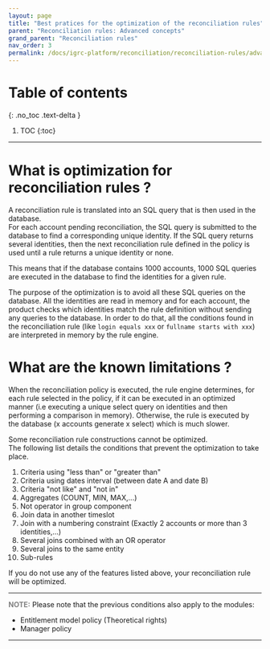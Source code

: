 ```yaml
---
layout: page
title: "Best pratices for the optimization of the reconciliation rules"
parent: "Reconciliation rules: Advanced concepts"
grand_parent: "Reconciliation rules"
nav_order: 3
permalink: /docs/igrc-platform/reconciliation/reconciliation-rules/advanced-concepts/best-practice/
---
```


# Table of contents
{: .no_toc .text-delta }

1. TOC
{:toc}
---

# What is optimization for reconciliation rules ?

A reconciliation rule is translated into an SQL query that is then used in the database.    
For each account pending reconciliation, the SQL query is submitted to the database to find a corresponding unique identity. If the SQL query returns several identities, then the next reconciliation rule defined in the policy is used until a rule returns a unique identity or none.     

This means that if the database contains 1000 accounts, 1000 SQL queries are executed in the database to find the identities for a given rule.     

The purpose of the optimization is to avoid all these SQL queries on the database. All the identities are read in memory and for each account, the product checks which identities match the rule definition without sending any queries to the database. In order to do that, all the conditions found in the reconciliation rule (like `login equals xxx` or `fullname starts with xxx`) are interpreted in memory by the rule engine.     

# What are the known limitations ?

When the reconciliation policy is executed, the rule engine determines, for each rule selected in the policy, if it can be executed in an optimized manner (i.e executing a unique select query on identities and then performing a comparison in memory). Otherwise, the rule is executed by the database (x accounts generate x select) which is much slower.     

Some reconciliation rule constructions cannot be optimized.     
The following list details the conditions that prevent the optimization to take place.     

1. Criteria using "less than" or "greater than"
2. Criteria using dates interval (between date A and date B)
3. Criteria "not like" and "not in"
4. Aggregates (COUNT, MIN, MAX,...)
5. Not operator in group component
6. Join data in another timeslot
7. Join with a numbering constraint (Exactly 2 accounts or more than 3 identities,...)
8. Several joins combined with an OR operator
9. Several joins to the same entity
10. Sub-rules

If you do not use any of the features listed above, your reconciliation rule will be optimized.       

---

<span style="color:grey">**NOTE:**</span> Please note that the previous conditions also apply to the modules:
- Entitlement model policy (Theoretical rights)
- Manager policy

---
